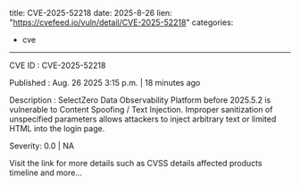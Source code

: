  
title: CVE-2025-52218
date: 2025-8-26
lien: "https://cvefeed.io/vuln/detail/CVE-2025-52218"
categories:
  - cve
---

CVE ID : CVE-2025-52218

Published :  Aug. 26
2025
3:15 p.m. | 18 minutes ago

Description : SelectZero Data Observability Platform before 2025.5.2 is vulnerable to Content Spoofing / Text Injection. Improper sanitization of unspecified parameters allows attackers to inject arbitrary text or limited HTML into the login page.

Severity: 0.0 | NA

Visit the link for more details
such as CVSS details
affected products
timeline
and more...
